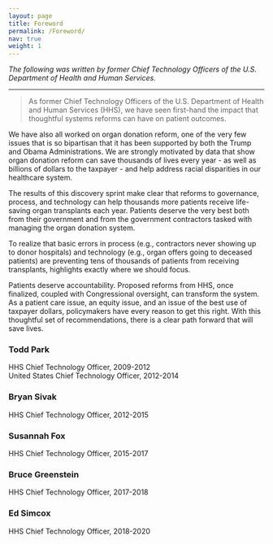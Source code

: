 ```yaml
---
layout: page
title: Foreword
permalink: /Foreword/
nav: true
weight: 1
---
```


_The following was written by former Chief Technology Officers of the U.S. Department of Health and Human Services._


---


> As former Chief Technology Officers of the U.S. Department of Health and Human Services (HHS), we have seen first-hand the impact that thoughtful systems reforms can have on patient outcomes.  

We have also all worked on organ donation reform, one of the very few issues that is so bipartisan that it has been supported by both the Trump and Obama Administrations. We are strongly motivated by data that show organ donation reform can save thousands of lives every year - as well as billions of dollars to the taxpayer - and help address racial disparities in our healthcare system.  

The results of this discovery sprint make clear that reforms to governance, process, and technology can help thousands more patients receive life-saving organ transplants each year. Patients deserve the very best both from their government and from the government contractors tasked with managing the organ donation system.  

To realize that basic errors in process (e.g., contractors never showing up to donor hospitals) and technology (e.g., organ offers going to deceased patients) are preventing tens of thousands of patients from receiving transplants, highlights exactly where we should focus.  

Patients deserve accountability. Proposed reforms from HHS, once finalized, coupled with Congressional oversight, can transform the system. As a patient care issue, an equity issue, and an issue of the best use of taxpayer dollars, policymakers have every reason to get this right. With this thoughtful set of recommendations, there is a clear path forward that will save lives.

### Todd Park  
HHS Chief Technology Officer, 2009-2012  
United States Chief Technology Officer, 2012-2014  

### Bryan Sivak  
HHS Chief Technology Officer, 2012-2015  

### Susannah Fox  
HHS Chief Technology Officer, 2015-2017  

### Bruce Greenstein  
HHS Chief Technology Officer, 2017-2018  

### Ed Simcox  
HHS Chief Technology Officer, 2018-2020  
